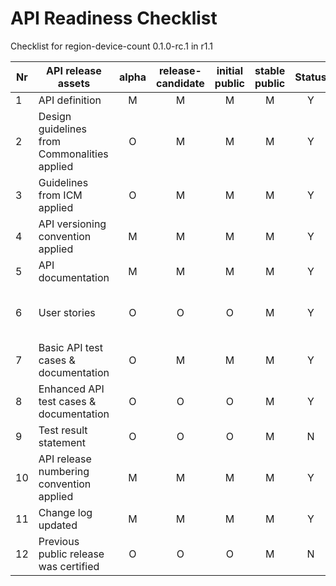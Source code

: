 # API Readiness Checklist

Checklist for region-device-count 0.1.0-rc.1 in r1.1

| Nr | API release assets  | alpha | release-candidate |  initial<br>public | stable<br> public | Status | Reference information |
|----|----------------------------------------------|:-----:|:-----------------:|:-------:|:------:|:----:|:----:|
|  1 | API definition                               |   M   |         M         |    M    |    M   |  Y   | [link](/code/API_definitions/region-device-count.yaml) |
|  2 | Design guidelines from Commonalities applied |   O   |         M         |    M    |    M   |   Y  |  r2.2    |
|  3 | Guidelines from ICM applied                  |   O   |         M         |    M    |    M   |   Y  |  r2.2    |
|  4 | API versioning convention applied            |   M   |         M         |    M    |    M   |   Y  |      |
|  5 | API documentation                            |   M   |         M         |    M    |    M   |   Y  | Embed documentation into API spec - [link](/code/region-device-count.yaml) |
|  6 | User stories                                 |   O   |         O         |    O    |    M   |   Y  | [UserStory1-Emergency_Rescue](/documentation/API_documentation/RDC_User_Story_Emergency_Rescue.md)  [UserStory2-Outdoor_Live_Streaming](/documentation/API_documentation/RDC_User_Story_Outdoor_Live_Streaming.md) |
|  7 | Basic API test cases & documentation         |   O   |         M         |    M    |    M   |   Y  | [link](/code/Test_definitions/region-device-count.feature)  |
|  8 | Enhanced API test cases & documentation      |   O   |         O         |    O    |    M   |   Y  | [link](/code/Test_definitions/region-device-count.feature)  |
|  9 | Test result statement                        |   O   |         O         |    O    |    M   |   N  |      |
| 10 | API release numbering convention applied     |   M   |         M         |    M    |    M   |   Y  |      |
| 11 | Change log updated                           |   M   |         M         |    M    |    M   |   Y  | [link](/CHANGELOG.md) |
| 12 | Previous public release was certified        |   O   |         O         |    O    |    M   |   N  |      |
